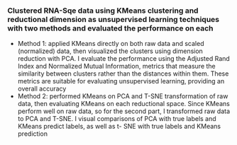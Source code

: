 
### Clustered RNA-Sqe data using KMeans clustering and reductional dimension as unsupervised learning techniques with two methods and evaluated the performance on each

- Method 1: applied KMeans directly on both raw data and scaled (normalized) data,
then visualized the clusters using dimension reduction with PCA. I evaluate the
performance using the Adjusted Rand Index and Normalized Mutual Information,
metrics that measure the similarity between clusters rather than the distances within
them. These metrics are suitable for evaluating unsupervised learning, providing an
overall accuracy
- Method 2: performed KMeans on PCA and T-SNE transformation of raw
data, then evaluating KMeans on each reductional space. Since KMeans perform well
on raw data, so for the second part, I transformed raw data to PCA and T-SNE. I
visual comparisons of PCA with true labels and KMeans predict labels, as well as t-
SNE with true labels and KMeans prediction
